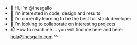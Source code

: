 - 👋 Hi, I’m @inesgallo
- 👀 I’m interested in code, design and results
- 🌱 I’m currently learning to be the best full stack developer
- 💞️ I’m looking to collaborate on interesting projects
- 📫 How to reach me ... you will find me here and here: hola@inesgallo.com  ^^

<!---
inesgallo/inesgallo is a ✨ special ✨ repository because its `README.md` (this file) appears on your GitHub profile.
You can click the Preview link to take a look at your changes.
--->
